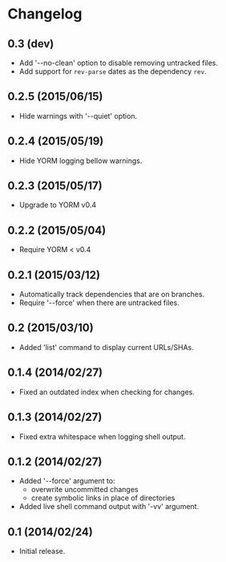 Changelog
=========

0.3 (dev)
---------

- Add '--no-clean' option to disable removing untracked files.
- Add support for `rev-parse` dates as the dependency `rev`.

0.2.5 (2015/06/15)
------------------

- Hide warnings with '--quiet' option.

0.2.4 (2015/05/19)
------------------

- Hide YORM logging bellow warnings.

0.2.3 (2015/05/17)
------------------

- Upgrade to YORM v0.4

0.2.2 (2015/05/04)
------------------

- Require YORM < v0.4

0.2.1 (2015/03/12)
------------------

- Automatically track dependencies that are on branches.
- Require '--force' when there are untracked files.

0.2 (2015/03/10)
----------------

- Added 'list' command to display current URLs/SHAs.

0.1.4 (2014/02/27)
------------------

- Fixed an outdated index when checking for changes.

0.1.3 (2014/02/27)
------------------

- Fixed extra whitespace when logging shell output.

0.1.2 (2014/02/27)
------------------

- Added '--force' argument to:
    - overwrite uncommitted changes
    - create symbolic links in place of directories
- Added live shell command output with '-vv' argument.

0.1 (2014/02/24)
----------------

- Initial release.
